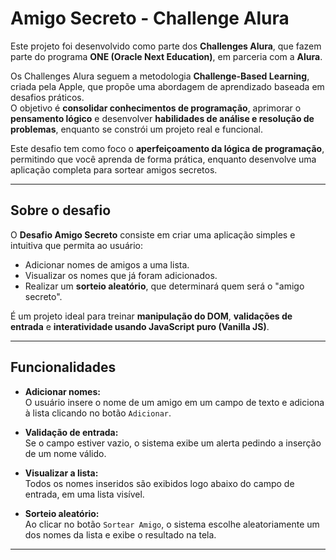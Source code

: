 # Amigo Secreto - Challenge Alura

Este projeto foi desenvolvido como parte dos **Challenges Alura**, que fazem parte do programa **ONE (Oracle Next Education)**, em parceria com a **Alura**.

Os Challenges Alura seguem a metodologia **Challenge-Based Learning**, criada pela Apple, que propõe uma abordagem de aprendizado baseada em desafios práticos.  
O objetivo é **consolidar conhecimentos de programação**, aprimorar o **pensamento lógico** e desenvolver **habilidades de análise e resolução de problemas**, enquanto se constrói um projeto real e funcional.

Este desafio tem como foco o **aperfeiçoamento da lógica de programação**, permitindo que você aprenda de forma prática, enquanto desenvolve uma aplicação completa para sortear amigos secretos.

---

## Sobre o desafio
O **Desafio Amigo Secreto** consiste em criar uma aplicação simples e intuitiva que permita ao usuário:

- Adicionar nomes de amigos a uma lista.
- Visualizar os nomes que já foram adicionados.
- Realizar um **sorteio aleatório**, que determinará quem será o "amigo secreto".

É um projeto ideal para treinar **manipulação do DOM**, **validações de entrada** e **interatividade usando JavaScript puro (Vanilla JS)**.

---

## Funcionalidades

- **Adicionar nomes:**  
  O usuário insere o nome de um amigo em um campo de texto e adiciona à lista clicando no botão `Adicionar`.

- **Validação de entrada:**  
  Se o campo estiver vazio, o sistema exibe um alerta pedindo a inserção de um nome válido.

- **Visualizar a lista:**  
  Todos os nomes inseridos são exibidos logo abaixo do campo de entrada, em uma lista visível.

- **Sorteio aleatório:**  
  Ao clicar no botão `Sortear Amigo`, o sistema escolhe aleatoriamente um dos nomes da lista e exibe o resultado na tela.

---




